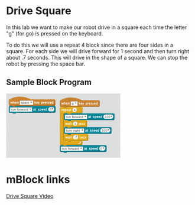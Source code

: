 # Drive Square

In this lab we want to make our robot drive in a square each time the letter "g" (for go) is pressed on the keyboard.

To do this we will use a repeat 4 block since there are four sides in a square.  For each side we will drive forward for 1 second and then turn right about .7 seconds.  This will drive in the shape of a square.  We can stop the robot by pressing the space bar.

## Sample Block Program
![Drive Square](../img/drive-square.png)

# mBlock links
[Drive Square Video](https://www.youtube.com/watch?v=zAbU8igcHvg&list=PLuuf1TKEkEqQ9_2hGTHx5XRxlyTOVUJzS&index=9)

